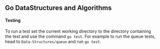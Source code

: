 ## Go DataStructures and Algorithms

#### Testing
To run a test set the current working directory to the directory containing the test and use the command `go test`. 
For example to run the queue tests, head to `Data-Structures/queue` and run `go test`. 
